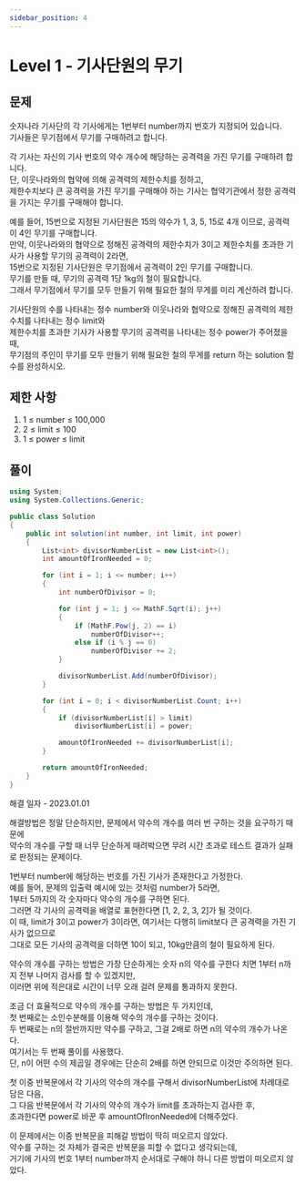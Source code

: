```yaml
---
sidebar_position: 4
---
```


# Level 1 - 기사단원의 무기

## 문제

숫자나라 기사단의 각 기사에게는 1번부터 number까지 번호가 지정되어 있습니다. <br />
기사들은 무기점에서 무기를 구매하려고 합니다. <br />

각 기사는 자신의 기사 번호의 약수 개수에 해당하는 공격력을 가진 무기를 구매하려 합니다. <br />
단, 이웃나라와의 협약에 의해 공격력의 제한수치를 정하고, <br />
제한수치보다 큰 공격력을 가진 무기를 구매해야 하는 기사는 협약기관에서 정한 공격력을 가지는 무기를 구매해야 합니다. <br />

예를 들어, 15번으로 지정된 기사단원은 15의 약수가 1, 3, 5, 15로 4개 이므로, 공격력이 4인 무기를 구매합니다. <br />
만약, 이웃나라와의 협약으로 정해진 공격력의 제한수치가 3이고 제한수치를 초과한 기사가 사용할 무기의 공격력이 2라면, <br />
15번으로 지정된 기사단원은 무기점에서 공격력이 2인 무기를 구매합니다. <br />
무기를 만들 때, 무기의 공격력 1당 1kg의 철이 필요합니다. <br />
그래서 무기점에서 무기를 모두 만들기 위해 필요한 철의 무게를 미리 계산하려 합니다.<br />

기사단원의 수를 나타내는 정수 number와 이웃나라와 협약으로 정해진 공격력의 제한수치를 나타내는 정수 limit와 <br />
제한수치를 초과한 기사가 사용할 무기의 공격력을 나타내는 정수 power가 주어졌을 때, <br />
무기점의 주인이 무기를 모두 만들기 위해 필요한 철의 무게를 return 하는 solution 함수를 완성하시오.

## 제한 사항

1. 1 ≤ number ≤ 100,000
2. 2 ≤ limit ≤ 100
3. 1 ≤ power ≤ limit

## 풀이

```c#
using System;
using System.Collections.Generic;

public class Solution
{
    public int solution(int number, int limit, int power)
    {
        List<int> divisorNumberList = new List<int>();
        int amountOfIronNeeded = 0;

        for (int i = 1; i <= number; i++)
        {
            int numberOfDivisor = 0;

            for (int j = 1; j <= MathF.Sqrt(i); j++)
            {
                if (MathF.Pow(j, 2) == i)
                    numberOfDivisor++;
                else if (i % j == 0) 
                    numberOfDivisor += 2;
            }

            divisorNumberList.Add(numberOfDivisor);
        }

        for (int i = 0; i < divisorNumberList.Count; i++)
        {
            if (divisorNumberList[i] > limit)
                divisorNumberList[i] = power;

            amountOfIronNeeded += divisorNumberList[i];
        }

        return amountOfIronNeeded;
    }
}
```

해결 일자 - 2023.01.01

해결방법은 정말 단순하지만, 문제에서 약수의 개수를 여러 번 구하는 것을 요구하기 때문에<br />
약수의 개수를 구할 때 너무 단순하게 때려박으면 무려 시간 초과로 테스트 결과가 실패로 판정되는 문제이다.

1번부터 number에 해당하는 번호를 가진 기사가 존재한다고 가정한다.<br />
예를 들어, 문제의 입출력 예시에 있는 것처럼 number가 5라면,<br />
1부터 5까지의 각 숫자마다 약수의 개수를 구하면 된다.<br />
그러면 각 기사의 공격력을 배열로 표현한다면 [1, 2, 2, 3, 2]가 될 것이다.<br />
이 때, limit가 3이고 power가 3이라면, 여기서는 다행히 limit보다 큰 공격력을 가진 기사가 없으므로<br />
그대로 모든 기사의 공격력을 더하면 10이 되고, 10kg만큼의 철이 필요하게 된다.

약수의 개수를 구하는 방법은 가장 단순하게는 숫자 n의 약수를 구한다 치면 1부터 n까지 전부 나머지 검사를 할 수 있겠지만,<br />
이러면 위에 적은대로 시간이 너무 오래 걸려 문제를 통과하지 못한다.

조금 더 효율적으로 약수의 개수를 구하는 방법은 두 가지인데,<br />
첫 번째로는 소인수분해를 이용해 약수의 개수를 구하는 것이다.<br />
두 번째로는 n의 절반까지만 약수를 구하고, 그걸 2배로 하면 n의 약수의 개수가 나온다.<br />
여기서는 두 번째 풀이를 사용했다.<br />
단, n이 어떤 수의 제곱일 경우에는 단순히 2배를 하면 안되므로 이것만 주의하면 된다.

첫 이중 반복문에서 각 기사의 약수의 개수를 구해서 divisorNumberList에 차례대로 담은 다음,<br />
그 다음 반복문에서 각 기사의 약수의 개수가 limit를 초과하는지 검사한 후, <br />
초과한다면 power로 바꾼 후 amountOfIronNeeded에 더해주었다.

이 문제에서는 이중 반복문을 피해갈 방법이 딱히 떠오르지 않았다.<br />
약수를 구하는 것 자체가 결국은 반복문을 피할 수 없다고 생각되는데, <br />
거기에 기사의 번호 1부터 number까지 순서대로 구해야 하니 다른 방법이 떠오르지 않았다.